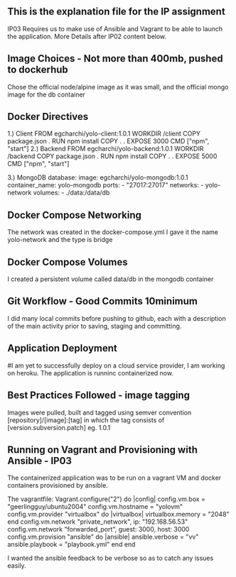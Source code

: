 ## This is the explanation file for the IP assignment
IP03 Requires us to make use of Ansible and Vagrant to be able to launch the application.  More Details after IP02 content below.
## Image Choices - Not more than 400mb, pushed to dockerhub
Chose the official node/alpine image as it was small, and the official mongo image for the db container
## Docker Directives
1.) Client
    FROM egcharchi/yolo-client:1.0.1
    WORKDIR /client
    COPY package.json .
    RUN npm install
    COPY . .
    EXPOSE 3000
    CMD ["npm", "start"]
2.) Backend
    FROM egcharchi/yolo-backend:1.0.1
    WORKDIR /backend
    COPY package.json .
    RUN npm install
    COPY . .
    EXPOSE 5000
    CMD ["npm", "start"]

3.) MongoDB
    database:
     image: egcharchi/yolo-mongodb:1.0.1
     container_name: yolo-mongodb
     ports:
      - "27017:27017"
     networks:
      - yolo-network
     volumes: 
      - ./data:/data/db
## Docker Compose Networking
The network was created in the docker-compose.yml
I gave it the name yolo-network and the type is bridge
## Docker Compose Volumes
I created a persistent volume called data/db in the mongodb container
## Git Workflow - Good Commits 10minimum
I did many local commits before pushing to github, each with a description of the main activity prior to saving, staging and committing.
## Application Deployment
#I am yet to successfully deploy on a cloud service provider, I am working on heroku.
The application is runninc containerized now.  
## Best Practices Followed - image tagging
Images were pulled, built and tagged using semver convention [repository]/[image]:[tag] in which the tag consists of [version.subversion.patch] eg. 1.0.1

## Running on Vagrant and Provisioning with Ansible - IP03
The containerized application was to be run on a vagrant VM and docker containers provisioned by ansible.

The vagrantfile:
Vagrant.configure("2") do |config|
   config.vm.box = "geerlingguy/ubuntu2004"
   config.vm.hostname = "yolovm"
   config.vm.provider "virtualbox" do |virtualbox|
      virtualbox.memory = "2048"
   end
   config.vm.network "private_network", ip: "192.168.56.53"
   config.vm.network "forwarded_port", guest: 3000, host: 3000
   config.vm.provision "ansible" do |ansible|
     ansible.verbose = "vv"
     ansible.playbook = "playbook.yml"
   end
 end
 
 I wanted the ansible feedback to be verbose so as to catch any issues easily.
